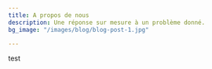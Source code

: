 ```yaml
---
title: A propos de nous
description: Une réponse sur mesure à un problème donné.
bg_image: "/images/blog/blog-post-1.jpg"

---
```

test